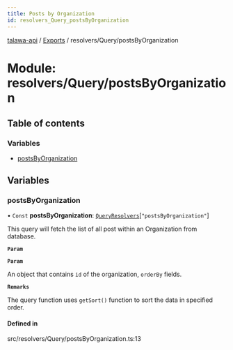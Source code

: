 ```yaml
---
title: Posts by Organization
id: resolvers_Query_postsByOrganization
---
```

[talawa-api](../README.md) / [Exports](../modules.md) / resolvers/Query/postsByOrganization

# Module: resolvers/Query/postsByOrganization

## Table of contents

### Variables

- [postsByOrganization](resolvers_Query_postsByOrganization.md#postsbyorganization)

## Variables

### postsByOrganization

• `Const` **postsByOrganization**: [`QueryResolvers`](types_generatedGraphQLTypes.md#queryresolvers)[``"postsByOrganization"``]

This query will fetch the list of all post within an Organization from database.

**`Param`**

**`Param`**

An object that contains `id` of the organization, `orderBy` fields.

**`Remarks`**

The query function uses `getSort()` function to sort the data in specified order.

#### Defined in

src/resolvers/Query/postsByOrganization.ts:13
